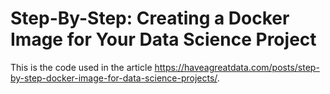 # Step-By-Step: Creating a Docker Image for Your Data Science Project
This is the code used in the article https://haveagreatdata.com/posts/step-by-step-docker-image-for-data-science-projects/.